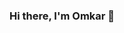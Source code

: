 ### Hi there, I'm Omkar 👋

<!--
**OSSome01/OSSome01** is a ✨ _special_ ✨ repository because its `README.md` (this file) appears on your GitHub profile.

Here are some ideas to get you started:

- 🌱 I’m currently learning SLAM
- 👯 I’m looking to collaborate on projects involving Mobile Robots
- 🤔 I’m looking for help with the vast field of Robotics
- 💬 Ask me about Robotics, Linear Algebra, Computer Vision
- 📫 How to reach me: https://www.linkedin.com/in/omkar-s-7ba8b3137/
-->
